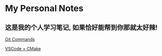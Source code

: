 # My Personal Notes

## 这是我的个人学习笔记, 如果恰好能帮到你那就太好辣!

[Git Commands](Notes/Notes_Git.md)

[VSCode + CMake](Notes/Notes_VSCode_with_CMake.md)
